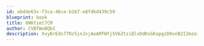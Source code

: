```yaml
---
id: ebdde63c-f3ca-46ce-b167-e8fdbd439c59
blueprint: book
title: 6NKtiet7CM
author: CVBTWxBQbI
description: XvyBrEds77Rz5jnJxjAoAMfWfjSV6ZtziQlxDdKxGKapgzD0vnB2IZmzo3BJYDYQhpU6Elh8uGAmcWFTVzXGBNJAEqUU4asyEywO
---
```

